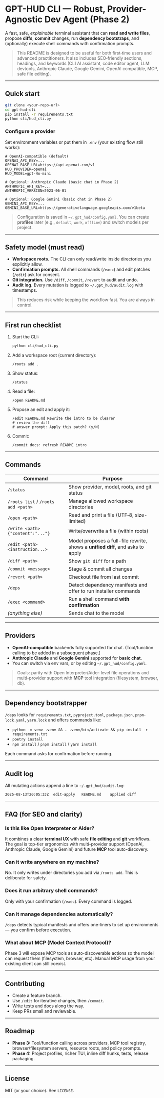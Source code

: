 # GPT-HUD CLI — Robust, Provider-Agnostic Dev Agent (Phase 2)

A fast, safe, *explainable* terminal assistant that can **read and write files**, propose **diffs**, **commit** changes, run **dependency bootstraps**, and (optionally) execute shell commands with confirmation prompts.

> This README is designed to be useful for both first‑time users and advanced practitioners. It also includes SEO‑friendly sections, headings, and keywords (CLI AI assistant, code editor agent, LLM devtools, Anthropic Claude, Google Gemini, OpenAI compatible, MCP, safe file editing).

---

## Quick start

```bash
git clone <your-repo-url>
cd gpt-hud-cli
pip install -r requirements.txt
python cli/hud_cli.py
```

### Configure a provider

Set environment variables or put them in `.env` (your existing flow still works):

```dotenv
# OpenAI-compatible (default)
OPENAI_API_KEY=...
OPENAI_BASE_URL=https://api.openai.com/v1
HUD_PROVIDER=openai
HUD_MODEL=gpt-4o-mini

# Optional: Anthropic Claude (basic chat in Phase 2)
ANTHROPIC_API_KEY=...
ANTHROPIC_VERSION=2023-06-01

# Optional: Google Gemini (basic chat in Phase 2)
GEMINI_API_KEY=...
GEMINI_BASE_URL=https://generativelanguage.googleapis.com/v1beta
```

> Configuration is saved in `~/.gpt_hud/config.yaml`. You can create **profiles** later (e.g., `default`, `work`, `offline`) and switch models per project.

---

## Safety model (must read)

- **Workspace roots.** The CLI can only read/write inside directories you explicitly allow.
- **Confirmation prompts.** All shell commands (`/exec`) and edit patches (`/edit`) ask for consent.
- **Git integration.** Use `/diff`, `/commit`, `/revert` to audit and undo.
- **Audit log.** Every mutation is logged to `~/.gpt_hud/audit.log` with timestamps.

> This reduces risk while keeping the workflow fast. You are always in control.

---

## First run checklist

1. Start the CLI:
   ```bash
   python cli/hud_cli.py
   ```
2. Add a workspace root (current directory):
   ```
   /roots add .
   ```
3. Show status:
   ```
   /status
   ```
4. Read a file:
   ```
   /open README.md
   ```
5. Propose an edit and apply it:
   ```
   /edit README.md Rewrite the intro to be clearer
   # review the diff
   # answer prompt: Apply this patch? (y/N)
   ```
6. Commit:
   ```
   /commit docs: refresh README intro
   ```

---

## Commands

| Command | Purpose |
|---|---|
| `/status` | Show provider, model, roots, and git status |
| `/roots list` / `/roots add <path>` | Manage allowed workspace directories |
| `/open <path>` | Read and print a file (UTF‑8, size-limited) |
| `/write <path> {"content":"..."}` | Write/overwrite a file (within roots) |
| `/edit <path> <instruction...>` | Model proposes a full-file rewrite, shows a **unified diff**, and asks to apply |
| `/diff <path>` | Show `git diff` for a path |
| `/commit <message>` | Stage & commit all changes |
| `/revert <path>` | Checkout file from last commit |
| `/deps` | Detect dependency manifests and offer to run installer commands |
| `/exec <command>` | Run a shell command **with confirmation** |
| *(anything else)* | Sends chat to the model |

---

## Providers

- **OpenAI-compatible** backends fully supported for chat. (Tool/function calling to be added in a subsequent phase.)
- **Anthropic Claude** and **Google Gemini** supported for **basic chat**.
- You can switch via env vars, or by editing `~/.gpt_hud/config.yaml`.

> Goals: parity with Open Interpreter/Aider-level file operations and multi-provider support with **MCP** tool integration (filesystem, browser, db).

---

## Dependency bootstrapper

`/deps` looks for `requirements.txt`, `pyproject.toml`, `package.json`, `pnpm-lock.yaml`, `yarn.lock` and offers commands like:

- `python -m venv .venv && . .venv/bin/activate && pip install -r requirements.txt`
- `poetry install`
- `npm install` / `pnpm install` / `yarn install`

Each command asks for confirmation before running.

---

## Audit log

All mutating actions append a line to `~/.gpt_hud/audit.log`:

```
2025-08-13T20:05:33Z  edit-apply   README.md    applied diff
```

---

## FAQ (for SEO and clarity)

### Is this like Open Interpreter or Aider?
It combines a clear **terminal UX** with safe **file editing** and **git** workflows. The goal is top-tier ergonomics with multi-provider support (OpenAI, Anthropic Claude, Google Gemini) and future **MCP** tool auto-discovery.

### Can it write anywhere on my machine?
No. It only writes under directories you add via `/roots add`. This is deliberate for safety.

### Does it run arbitrary shell commands?
Only with your confirmation (`/exec`). Every command is logged.

### Can it manage dependencies automatically?
`/deps` detects typical manifests and offers one-liners to set up environments — you confirm before execution.

### What about MCP (Model Context Protocol)?
Phase 3 will expose MCP tools as auto-discoverable actions so the model can request them (filesystem, browser, etc). Manual MCP usage from your existing client can still coexist.

---

## Contributing

- Create a feature branch.
- Use `/edit` for iterative changes, then `/commit`.
- Write tests and docs along the way.
- Keep PRs small and reviewable.

---

## Roadmap

- **Phase 3:** Tool/function calling across providers, MCP tool registry, browser/filesystem servers, resource roots, and policy prompts.
- **Phase 4:** Project profiles, richer TUI, inline diff hunks, tests, release packaging.

---

## License

MIT (or your choice). See `LICENSE`.

